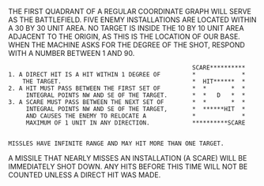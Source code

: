 THE FIRST QUADRANT OF A REGULAR COORDINATE GRAPH WILL SERVE AS
THE BATTLEFIELD.  FIVE ENEMY INSTALLATIONS ARE LOCATED WITHIN A
30 BY 30 UNIT AREA.  NO TARGET IS INSIDE THE 10 BY 10 UNIT AREA
ADJACENT TO THE ORIGIN, AS THIS IS THE LOCATION OF OUR BASE. WHEN
THE MACHINE ASKS FOR THE DEGREE OF THE SHOT, RESPOND WITH A NUMBER
BETWEEN 1 AND 90.

                                                        SCARE**********
    1. A DIRECT HIT IS A HIT WITHIN 1 DEGREE OF         *             *
        THE TARGET.                                     *  HIT******  *
    2. A HIT MUST PASS BETWEEN THE FIRST SET OF         *  *       *  *
         INTEGRAL POINTS NW AND SE OF THE TARGET.       *  *   D   *  *
    3. A SCARE MUST PASS BETWEEN THE NEXT SET OF        *  *       *  *
         INTEGRAL POINTS NW AND SE OF THE TARGET,       *  ******HIT  *
         AND CAUSES THE ENEMY TO RELOCATE A             *             *
         MAXIMUM OF 1 UNIT IN ANY DIRECTION.            **********SCARE


    MISSLES HAVE INFINITE RANGE AND MAY HIT MORE THAN ONE TARGET.
A MISSILE THAT NEARLY MISSES AN INSTALLATION (A SCARE) WILL BE
IMMEDIATELY SHOT DOWN.  ANY HITS BEFORE THIS TIME WILL NOT BE COUNTED
UNLESS A DIRECT HIT WAS MADE.
